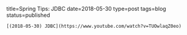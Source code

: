 
title=Spring Tips: JDBC
date=2018-05-30
type=post
tags=blog
status=published
~~~~~~
[(2018-05-30) JDBC](https://www.youtube.com/watch?v=TUOwlaqZ0eo) 
            